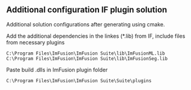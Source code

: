 ## Additional configuration IF plugin solution

Additional solution configurations after generating using cmake.

Add the additional dependencies in the linkes (*.lib) from IF, include files from necessary plugins
~~~
C:\Program Files\ImFusion\ImFusion Suite\lib\ImFusionML.lib
C:\Program Files\ImFusion\ImFusion Suite\lib\ImFusionSeg.lib
~~~

Paste build .dlls in ImFusion plugin folder 
~~~
C:\Program Files\ImFusion\ImFusion Suite\Suite\plugins
~~~